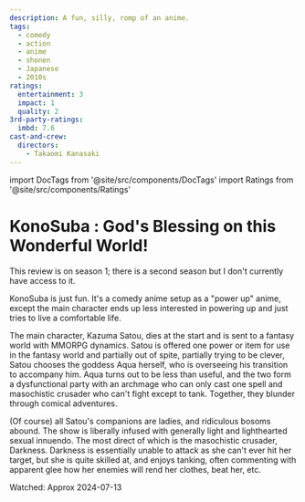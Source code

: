```yaml
---
description: A fun, silly, romp of an anime.
tags:
  - comedy
  - action
  - anime
  - shonen
  - Japanese
  - 2010s
ratings:
  entertainment: 3
  impact: 1
  quality: 2
3rd-party-ratings:
  imbd: 7.6
cast-and-crew:
  directors:
    - Takaomi Kanasaki
---
```

import DocTags from '@site/src/components/DocTags'
import Ratings from '@site/src/components/Ratings'

# KonoSuba : God's Blessing on this Wonderful World!

This review is on season 1; there is a second season but I don't currently have access to it.

KonoSuba is just fun. It's a comedy anime setup as a "power up" anime, except the main character ends up less interested in powering up and just tries to live a comfortable life.

The main character, Kazuma Satou, dies at the start and is sent to a fantasy world with MMORPG dynamics. Satou is offered one power or item for use in the fantasy world and partially out of spite, partially trying to be clever, Satou chooses the goddess Aqua herself, who is overseeing his transition to accompany him. Aqua turns out to be less than useful, and the two form a dysfunctional party with an archmage who can only cast one spell and masochistic crusader who can't fight except to tank. Together, they blunder through comical adventures.

(Of course) all Satou's companions are ladies, and ridiculous bosoms abound. The show is liberally infused with generally light and lighthearted sexual innuendo. The most direct of which is the masochistic crusader, Darkness. Darkness is essentially unable to attack as she can't ever hit her target, but she is quite skilled at, and enjoys tanking, often commenting with apparent glee how her enemies will rend her clothes, beat her, etc.

Watched: Approx 2024-07-13